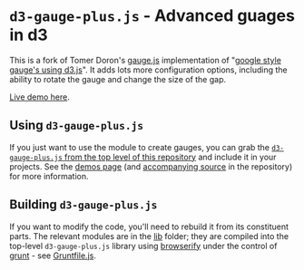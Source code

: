 # `d3-gauge-plus.js` - Advanced guages in d3

This is a fork of Tomer Doron's [gauge.js](https://gist.github.com/tomerd/1499279) implementation of "[google style gauge's using d3.js](http://tomerdoron.blogspot.co.uk/2011/12/google-style-gauges-using-d3js.html)".  It adds lots more configuration options, including the ability to rotate the gauge and change the size of the gap.

[Live demo here](http://gimbo.github.io/d3-gauge-plus/demo/).

## Using `d3-gauge-plus.js`

If you just want to use the module to create gauges, you can grab the [`d3-gauge-plus.js` from the top level of this repository](https://github.com/gimbo/d3-gauge-plus/blob/master/d3-gauge-plus.js) and include it in your projects.  See the [demos page](http://gimbo.github.io/d3-gauge-plus/demo/) (and [accompanying source](https://github.com/gimbo/d3-gauge-plus/tree/master/demo) in the repository) for more information.

## Building `d3-gauge-plus.js`

If you want to modify the code, you'll need to rebuild it from its constituent parts.  The relevant modules are in the [lib](https://github.com/gimbo/d3-gauge-plus/tree/master/lib) folder; they are compiled into the top-level `d3-gauge-plus.js` library using [browserify](http://browserify.org/) under the control of [grunt](http://gruntjs.com/) - see [Gruntfile.js](https://github.com/gimbo/d3-gauge-plus/blob/master/Gruntfile.js).
